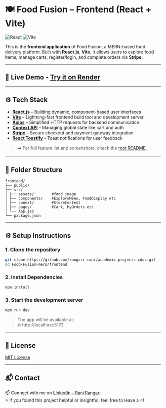 # 🍽️ Food Fusion – Frontend (React + Vite)

![React](https://img.shields.io/badge/React-20232A?style=for-the-badge&logo=react&logoColor=61DAFB)
![Vite](https://img.shields.io/badge/Vite-646CFF?style=for-the-badge&logo=vite&logoColor=white)

This is the **frontend application** of Food Fusion, a MERN-based food delivery platform. Built with **React.js**, **Vite**. It allows users to explore food items, manage carts, register/login, and complete orders via **Stripe**.

---

## 🚀 Live Demo - [Try it on Render](https://food-ordering-frontend-wu7u.onrender.com/)

---

## ⚙️ Tech Stack

- [**React.js**](https://reactjs.org/) – Building dynamic, component-based user interfaces  
- [**Vite**](https://vitejs.dev/) – Lightning-fast frontend build tool and development server  
- [**Axios**](https://axios-http.com/) – Simplified HTTP requests for backend communication  
- [**Context API**](https://reactjs.org/docs/context.html) – Managing global state like cart and auth  
- [**Stripe**](https://stripe.com/) – Secure checkout and payment gateway integration  
- [**React Toastify**](https://fkhadra.github.io/react-toastify/introduction) – Toast notifications for user feedback  

> ➡️ For full feature list and screenshots, check the [root README](../README.md).  

---

## 📁 Folder Structure 

```
frontend/
├── public/
├── src/
│ ├── assets/        #food image
│ ├── components/    #ExploreMenu, FoodDisplay etc  
│ ├── conext/        #StoreContext
│ ├── pages/         #Cart, MyOrders etc 
│ └── App.jsx
└── package.json
```

---

## ⚙️ Setup Instructions

### 1. Clone the repository

```bash
git clone https://github.com/rangari-rani/academic-projects-cdac.git
cd Food-Fusion-mern/frontend
```

### 2. Install Dependencies

```bash
npm install
```

### 3. Start the development server

```bash
npm run dev
```

> The app will be available at:  
> 🌐 http://localhost:5173

---

## 📜 License

[MIT License](LICENSE)

---

## 📬 Contact
     
📫 Connect with me on [LinkedIn – Rani Rangari](https://www.linkedin.com/in/rani-rangari/)   
⭐ If you found this project helpful or insightful, feel free to leave a ⭐!  
